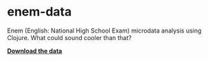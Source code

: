 # enem-data
Enem (English: National High School Exam) microdata analysis using Clojure. What could sound cooler than that?

**[Download the data](https://www.dropbox.com/s/x01f816ezrzag2r/MICRODADOS_ENEM_2016.csv.tar.gz?dl=0)**
